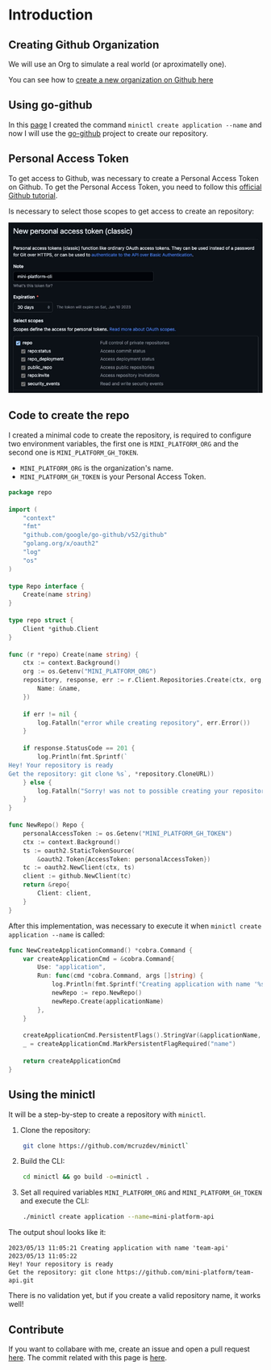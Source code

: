 # Introduction

## Creating Github Organization

We will use an Org to simulate a real world (or aproximatelly one). 

You can see how to [create a new organization on Github here](https://docs.github.com/en/organizations/collaborating-with-groups-in-organizations/creating-a-new-organization-from-scratch)

## Using go-github
In this [page](../creating-minictl/index.md) I created the command `minictl create application --name` and now I will use the [go-github]("github.com/google/go-github") project to create our repository.

## Personal Access Token

To get access to Github, was necessary to create a Personal Access Token on Github. To get the Personal Access Token, you need to follow this [official Github tutorial](https://docs.github.com/en/enterprise-server@3.4/authentication/keeping-your-account-and-data-secure/creating-a-personal-access-token).

Is necessary to select those scopes to get access to create an repository:

![personal-access-token scopes](../../assets/img/pat-scopes.jpeg)

## Code to create the repo

I created a minimal code to create the repository, is required to configure two environment variables, the first one is `MINI_PLATFORM_ORG` and the second one is `MINI_PLATFORM_GH_TOKEN`.

- `MINI_PLATFORM_ORG` is the organization's name.
- `MINI_PLATFORM_GH_TOKEN` is your Personal Access Token.


```go
package repo

import (
	"context"
	"fmt"
	"github.com/google/go-github/v52/github"
	"golang.org/x/oauth2"
	"log"
	"os"
)

type Repo interface {
	Create(name string)
}

type repo struct {
	Client *github.Client
}

func (r *repo) Create(name string) {
	ctx := context.Background()
	org := os.Getenv("MINI_PLATFORM_ORG")
	repository, response, err := r.Client.Repositories.Create(ctx, org, &github.Repository{
		Name: &name,
	})

	if err != nil {
		log.Fatalln("error while creating repository", err.Error())
	}

	if response.StatusCode == 201 {
		log.Println(fmt.Sprintf(`
Hey! Your repository is ready
Get the repository: git clone %s`, *repository.CloneURL))
	} else {
		log.Fatalln("Sorry! was not to possible creating your repository")
	}
}

func NewRepo() Repo {
	personalAccessToken := os.Getenv("MINI_PLATFORM_GH_TOKEN")
	ctx := context.Background()
	ts := oauth2.StaticTokenSource(
		&oauth2.Token{AccessToken: personalAccessToken})
	tc := oauth2.NewClient(ctx, ts)
	client := github.NewClient(tc)
	return &repo{
		Client: client,
	}
}
```

After this implementation, was necessary to execute it when `minictl create application --name` is called:

```go
func NewCreateApplicationCommand() *cobra.Command {
	var createApplicationCmd = &cobra.Command{
		Use: "application",
		Run: func(cmd *cobra.Command, args []string) {
			log.Println(fmt.Sprintf("Creating application with name '%s'", applicationName))
			newRepo := repo.NewRepo()
			newRepo.Create(applicationName)
		},
	}

	createApplicationCmd.PersistentFlags().StringVar(&applicationName, "name", "", "--name=application-name")
	_ = createApplicationCmd.MarkPersistentFlagRequired("name")

	return createApplicationCmd
}
```

## Using the minictl

It will be a step-by-step to create a repository with `minictl`.

1. Clone the repository:

```sh
    git clone https://github.com/mcruzdev/minictl`
```

2. Build the CLI:

```sh
    cd minictl && go build -o=minictl .
```

3. Set all required variables `MINI_PLATFORM_ORG` and `MINI_PLATFORM_GH_TOKEN` and execute the CLI:

```sh
    ./minictl create application --name=mini-platform-api
```

The output shoul looks like it:

```
2023/05/13 11:05:21 Creating application with name 'team-api'
2023/05/13 11:05:22 
Hey! Your repository is ready
Get the repository: git clone https://github.com/mini-platform/team-api.git
```

There is no validation yet, but if you create a valid repository name, it works well!

## Contribute

If you want to collabare with me, create an issue and open a pull request [here](https://github.com/mcruzdev/minictl). The commit related with this page is [here](https://github.com/mcruzdev/minictl/commit/5c7cb5a4e6f1eba6eaae81888a06d41258edd689).